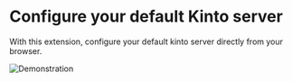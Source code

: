 # Configure your default Kinto server

With this extension, configure your default kinto server directly from your
browser.

![Demonstration](http://alexis.notmyidea.org/kinto-webextension.gif)
